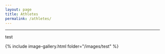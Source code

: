 ```yaml
---
layout: page
title: Athletes
permalink: /athletes/
---
```


<!--<div class="gallery-box">
  <div class="gallery">
    <img src="/images/11.jpeg">    
    <img src="/images/16.jpeg">
    <img src="/images/18.jpeg">
    <img src="/images/19.jpeg">
    <img src="/images/20.jpeg">
    <img src="/images/22.jpeg">
    <img src="/images/17.jpeg">
    <img src="/images/21.jpeg">
  </div>
</div>-->


-----
test

{% include image-gallery.html folder="/images/test" %}
